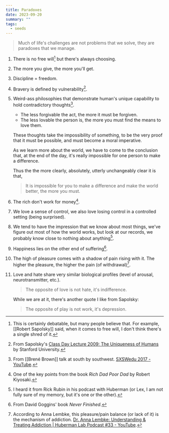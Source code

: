 ```yaml
---
title: Paradoxes
date: 2023-09-20
summary: ""
tags:
  - seeds
---
```


> Much of life's challenges are not problems that we solve, they are paradoxes that we manage.

1. There is no free will[^1] but there's always choosing.

2. The more you give, the more you'll get.

3. Discipline = freedom.

4. Bravery is defined by vulnerability[^2].

5. Weird-ass philosophies that demonstrate human's unique capability to hold contradictory thoughts[^3].

	- The less forgivable the act, the more it must be forgiven.
	- The less lovable the person is, the more you must find the means to love them.

	These thoughts take the impossibility of something, to be the very proof that it must be possible, and must become a moral imperative.

	As we learn more about the world, we have to come to the conclusion that, at the end of the day, it's really impossible for one person to make a difference.

	Thus the the more clearly, absolutely, utterly unchangeably clear it is that,
 
	 > It is impossible for you to make a difference and make the world better, the more you must.

6. The rich don't work for money[^4].

7. We love a sense of control, 
we also love losing control in a controlled setting (being surprised).

8. We tend to have the impression that we know about most things, we've figure out most of how the world works, but look at our records, we probably know close to nothing about anything[^5].

9. Happiness lies on the other end of suffering[^6].

10. The high of pleasure comes with a shadow of pain rising with it. The higher the pleasure, the higher the pain (of withdrawal)[^7].

11.  Love and hate share very similar biological profiles (level of arousal, neurotransmitter, etc.). 

        > The opposite of love is not hate, it's indifference.

      While we are at it, there's another quote I like from Sapolsky:

      > The opposite of play is not work, it's depression.

[^1]: This is certainly debatable, but many people believe that. For example, [[Robert Sapolsky]] said, when it comes to free will, I don't think there's a single shred of it.

[^2]: From Sapolsky's [Class Day Lecture 2009: The Uniqueness of Humans](https://www.youtube.com/watch?v=hrCVu25wQ5s&list=LL&index=4) by Stanford University.

[^3]: From [[Brené Brown]] talk at south by southwest. [SXSWedu 2017 - YouTube](https://www.youtube.com/watch?v=DVD8YRgA-ck&list=LL&index=27).

[^4]: One of the key points from the book *Rich Dad Poor Dad* by Robert Kiyosaki.

[^5]: I heard it from Rick Rubin in his podcast with Huberman (or Lex, I am not fully sure of my memory, but it's one or the other).

[^6]: From David Goggins' book *Never Finished*.

[^7]: According to Anna Lembke, this pleasure/pain balance (or lack of it) is the mechanism of addiction. [Dr. Anna Lembke: Understanding & Treating Addiction | Huberman Lab Podcast #33 - YouTube](https://www.youtube.com/watch?v=p3JLaF_4Tz8&t=4s).